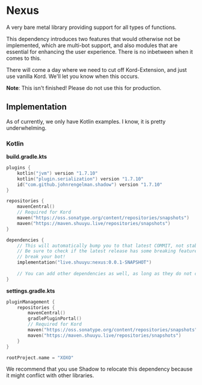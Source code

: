 # Nexus
A very bare metal library providing support for all types of functions.

This dependency introduces two features that would otherwise not be implemented, which are multi-bot support, and also modules
that are essential for enhancing the user experience. There is no inbetween when it comes to this.

There will come a day where we need to cut off Kord-Extension, and just use vanilla Kord. We'll let you know when this occurs.

**Note**: This isn't finished! Please do not use this for production.

## Implementation

As of currently, we only have Kotlin examples. I know, it is pretty underwhelming. 

### Kotlin

**build.gradle.kts**

```kotlin
plugins {
    kotlin("jvm") version "1.7.10"
    kotlin("plugin.serialization") version "1.7.10"
    id("com.github.johnrengelman.shadow") version "1.7.10"
}

repositories {
    mavenCentral()
    // Required for Kord
    maven("https://oss.sonatype.org/content/repositories/snapshots")
    maven("https://maven.shuuyu.live/repositories/snapshots")
}

dependencies {
    // This will automatically bump you to that latest COMMIT, not stable version.
    // Be sure to check if the latest release has some breaking features that may possibly 
    // break your bot!
    implementation("live.shuuyu:nexus:0.0.1-SNAPSHOT")
    
    // You can add other dependencies as well, as long as they do not conflict
}
```

**settings.gradle.kts**

```kotlin
pluginManagement {
    repositories {
        mavenCentral()
        gradlePluginPortal()
        // Required for Kord
        maven("https://oss.sonatype.org/content/repositories/snapshots")
        maven("https://maven.shuuyu.live/repositories/snapshots")
    }
}

rootProject.name = "XOXO"
```

We recommend that you use Shadow to relocate this dependency because it might conflict with other libraries.
